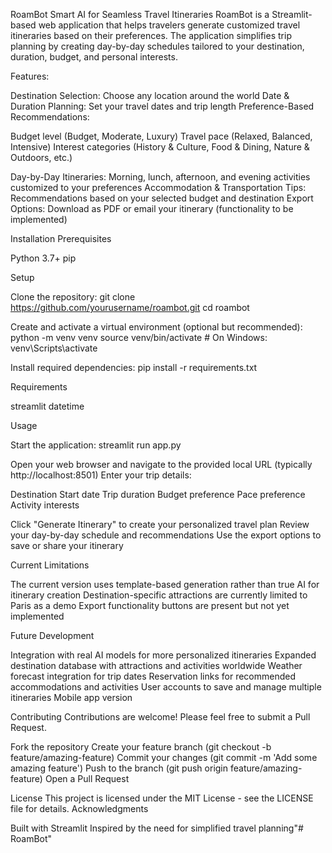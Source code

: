 RoamBot
Smart AI for Seamless Travel Itineraries
RoamBot is a Streamlit-based web application that helps travelers generate customized travel itineraries based on their preferences. The application simplifies trip planning by creating day-by-day schedules tailored to your destination, duration, budget, and personal interests.

Features:

Destination Selection: Choose any location around the world
Date & Duration Planning: Set your travel dates and trip length
Preference-Based Recommendations:

Budget level (Budget, Moderate, Luxury)
Travel pace (Relaxed, Balanced, Intensive)
Interest categories (History & Culture, Food & Dining, Nature & Outdoors, etc.)


Day-by-Day Itineraries: Morning, lunch, afternoon, and evening activities customized to your preferences
Accommodation & Transportation Tips: Recommendations based on your selected budget and destination
Export Options: Download as PDF or email your itinerary (functionality to be implemented)

Installation
Prerequisites

Python 3.7+
pip

Setup

Clone the repository:
git clone https://github.com/yourusername/roambot.git
cd roambot

Create and activate a virtual environment (optional but recommended):
python -m venv venv
source venv/bin/activate  # On Windows: venv\Scripts\activate

Install required dependencies:
pip install -r requirements.txt


Requirements

streamlit
datetime

Usage

Start the application:
streamlit run app.py

Open your web browser and navigate to the provided local URL (typically http://localhost:8501)
Enter your trip details:

Destination
Start date
Trip duration
Budget preference
Pace preference
Activity interests


Click "Generate Itinerary" to create your personalized travel plan
Review your day-by-day schedule and recommendations
Use the export options to save or share your itinerary

Current Limitations

The current version uses template-based generation rather than true AI for itinerary creation
Destination-specific attractions are currently limited to Paris as a demo
Export functionality buttons are present but not yet implemented

Future Development

Integration with real AI models for more personalized itineraries
Expanded destination database with attractions and activities worldwide
Weather forecast integration for trip dates
Reservation links for recommended accommodations and activities
User accounts to save and manage multiple itineraries
Mobile app version

Contributing
Contributions are welcome! Please feel free to submit a Pull Request.

Fork the repository
Create your feature branch (git checkout -b feature/amazing-feature)
Commit your changes (git commit -m 'Add some amazing feature')
Push to the branch (git push origin feature/amazing-feature)
Open a Pull Request

License
This project is licensed under the MIT License - see the LICENSE file for details.
Acknowledgments

Built with Streamlit
Inspired by the need for simplified travel planning"# RoamBot" 
